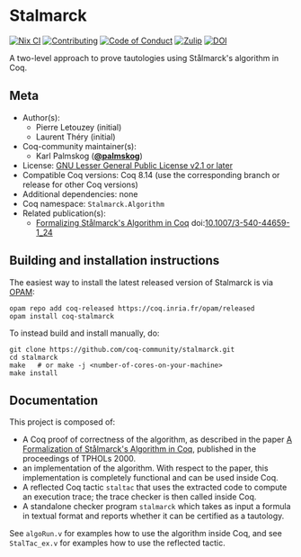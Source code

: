 <!---
This file was generated from `meta.yml`, please do not edit manually.
Follow the instructions on https://github.com/coq-community/templates to regenerate.
--->
# Stalmarck

[![Nix CI][nix-action-shield]][nix-action-link]
[![Contributing][contributing-shield]][contributing-link]
[![Code of Conduct][conduct-shield]][conduct-link]
[![Zulip][zulip-shield]][zulip-link]
[![DOI][doi-shield]][doi-link]

[nix-action-shield]: https://github.com/coq-community/stalmarck/workflows/Nix%20CI/badge.svg?branch=v8.14
[nix-action-link]: https://github.com/coq-community/stalmarck/actions?query=workflow:"Nix%20CI"

[contributing-shield]: https://img.shields.io/badge/contributions-welcome-%23f7931e.svg
[contributing-link]: https://github.com/coq-community/manifesto/blob/master/CONTRIBUTING.md

[conduct-shield]: https://img.shields.io/badge/%E2%9D%A4-code%20of%20conduct-%23f15a24.svg
[conduct-link]: https://github.com/coq-community/manifesto/blob/master/CODE_OF_CONDUCT.md

[zulip-shield]: https://img.shields.io/badge/chat-on%20zulip-%23c1272d.svg
[zulip-link]: https://coq.zulipchat.com/#narrow/stream/237663-coq-community-devs.20.26.20users


[doi-shield]: https://zenodo.org/badge/DOI/10.1007/3-540-44659-1_24.svg
[doi-link]: https://doi.org/10.1007/3-540-44659-1_24

A two-level approach to prove tautologies using Stålmarck's
algorithm in Coq.

## Meta

- Author(s):
  - Pierre Letouzey (initial)
  - Laurent Théry (initial)
- Coq-community maintainer(s):
  - Karl Palmskog ([**@palmskog**](https://github.com/palmskog))
- License: [GNU Lesser General Public License v2.1 or later](LICENSE)
- Compatible Coq versions: Coq 8.14 (use the corresponding branch or release for other Coq versions)
- Additional dependencies: none
- Coq namespace: `Stalmarck.Algorithm`
- Related publication(s):
  - [Formalizing Stålmarck's Algorithm in Coq](https://www.irif.fr/~letouzey/download/stalmarck.ps.gz) doi:[10.1007/3-540-44659-1_24](https://doi.org/10.1007/3-540-44659-1_24)

## Building and installation instructions

The easiest way to install the latest released version of Stalmarck
is via [OPAM](https://opam.ocaml.org/doc/Install.html):

```shell
opam repo add coq-released https://coq.inria.fr/opam/released
opam install coq-stalmarck
```

To instead build and install manually, do:

``` shell
git clone https://github.com/coq-community/stalmarck.git
cd stalmarck
make   # or make -j <number-of-cores-on-your-machine> 
make install
```


## Documentation

This project is composed of:

- A Coq proof of correctness of the algorithm, as described in the paper
  [A Formalization of Stålmarck's Algorithm in Coq][paper-link], published
  in the proceedings of TPHOLs 2000.
- an implementation of the algorithm. With respect to the paper, this
  implementation is completely functional and can be used inside Coq.
- A reflected Coq tactic `staltac` that uses the extracted code to compute
  an execution trace; the trace checker is then called inside Coq.
- A standalone checker program `stalmarck` which takes as input a formula in
  textual format and reports whether it can be certified as a tautology.

See `algoRun.v` for examples how to use the algorithm inside Coq, and
see `StalTac_ex.v` for examples how to use the reflected tactic.

[paper-link]: https://www.irif.fr/~letouzey/download/stalmarck.ps.gz

